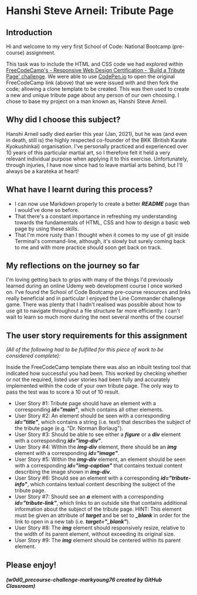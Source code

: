 # **Hanshi Steve Arneil: Tribute Page**
## Introduction
Hi and welcome to my very first School of Code: National Bootcamp (pre-course) assignment.  

This task was to include the HTML and CSS code we had explored within [FreeCodeCamp's - Responsive Web Design Certification - 'Build a Tribute Page' challenge](https://www.freecodecamp.org/learn/responsive-web-design/responsive-web-design-projects/build-a-tribute-page). We were able to use [CodePen.io](https://codepen.io) to open the original FreeCodeCamp link (above) that we were issued with and then fork the code; allowing a clone template to be created. This was then used to create a new and unique tribute page about any person of our own choosing. I chose to base my project on a man known as, Hanshi Steve Arneil.  

## Why did I choose this subject?

Hanshi Arneil sadly died earlier this year (Jan, 2021), but he was (and even in death, still is) the highly respected co-founder of the BKK (British Karate Kyokushinkai) organisation. I've personally practiced and experienced over 10 years of this particular martial art, so I therefore felt it held a very relevant individual purpose when applying it to this exercise. Unfortunately, through injuries, I have now since had to leave martial arts behind, but I'll always be a karateka at heart!

## What have I learnt during this process?

* I can now use Markdown properly to create a better _**README**_ page than I would've done so before.
* That there's a constant importance in refreshing my understanding towards the fundamentals of HTML, CSS and how to design a basic web page by using these skills.
* That I'm more rusty than I thought when it comes to my use of git inside Terminal's command-line, although, it's slowly but surely coming back to me and with more practice should soon get back on track.

## My reflections on the journey so far

I'm loving getting back to grips with many of the things I'd previously learned during an online Udemy web development course I once worked on. I've found the School of Code Bootcamp pre-course resources and links really beneficial and in particular I enjoyed the Line Commander challenge game. There was plenty that I hadn't realised was possible about how to use git to navigate throughout a file structure far more efficiently. I can't wait to learn so much more during the next several months of the course!

## The user story requirements for this assignment
_(All of the following had to be fulfilled for this piece of work to be considered complete):_  

Inside the FreeCodeCamp template there was also an inbuilt testing tool that indicated how successful you had been. This worked by checking whether or not the required, listed user stories had been fully and accurately implemented within the code of your own tribute page. The only way to pass the test was to score a 10 out of 10 result.

* User Story #1: Tribute page should have an element with a corresponding _**id="main"**_, which contains all other elements.
* User Story #2: An element should be seen with a corresponding _**id="title"**_, which contains a string (i.e. text) that describes the subject of the tribute page (e.g. "Dr. Norman Borlaug").
* User Story #3: Should be able to see either a _**figure**_ or a _**div**_ element with a corresponding _**id="img-div"**_.
* User Story #4: Within the _**img-div**_ element, there should be an _**img**_ element with a corresponding _**id="image"**_.
* User Story #5: Within the _**img-div**_ element, an element should be seen with a corresponding _**id="img-caption"**_ that contains textual content describing the image shown in _**img-div**_.
* User Story #6: Should see an element with a corresponding _**id="tribute-info"**_, which contains textual content describing the subject of the tribute page.
* User Story #7: Should see an _**a**_ element with a corresponding _**id="tribute-link"**_, which links to an outside site that contains additional information about the subject of the tribute page. HINT: This element must be given an attribute of _**target**_ and be set to _**_blank**_ in order for the link to open in a new tab (i.e. _**target="_blank"**_).
* User Story #8: The _**img**_ element should responsively resize, relative to the width of its parent element, without exceeding its original size.
* User Story #9: The _**img**_ element should be centered within its parent element.  

## Please enjoy!

##### (w0d0_precourse-challenge-markyoung76 created by GitHub Classroom)